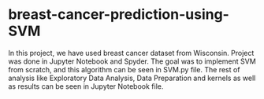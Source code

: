 # breast-cancer-prediction-using-SVM
In this project, we have used breast cancer dataset from Wisconsin. 
Project was done in Jupyter Notebook and Spyder.
The goal was to implement SVM from scratch, and this algorithm can be seen in SVM.py file.
The rest of analysis like Exploratory Data Analysis, Data Preparation and kernels as well as results can be seen in Jupyter Notebook file.

